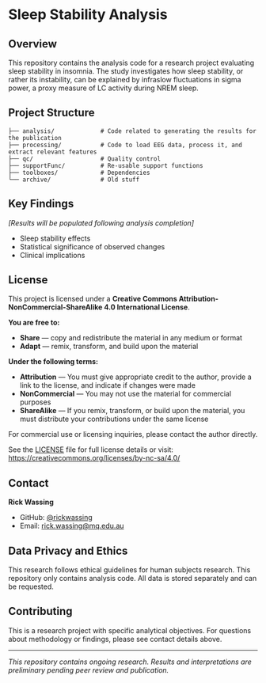 # Sleep Stability Analysis

## Overview

This repository contains the analysis code for a research project evaluating sleep stability in insomnia. The study investigates how sleep stability, or rather its instability, can be explained by infraslow fluctuations in sigma power, a proxy measure of LC activity during NREM sleep.

## Project Structure

```
├── analysis/             # Code related to generating the results for the publication
├── processing/           # Code to load EEG data, process it, and extract relevant features
├── qc/                   # Quality control
├── supportFunc/          # Re-usable support functions
├── toolboxes/            # Dependencies
└── archive/              # Old stuff
```

## Key Findings

_[Results will be populated following analysis completion]_

- Sleep stability effects
- Statistical significance of observed changes
- Clinical implications

## License

This project is licensed under a **Creative Commons Attribution-NonCommercial-ShareAlike 4.0 International License**.

**You are free to:**

- **Share** — copy and redistribute the material in any medium or format
- **Adapt** — remix, transform, and build upon the material

**Under the following terms:**

- **Attribution** — You must give appropriate credit to the author, provide a link to the license, and indicate if changes were made
- **NonCommercial** — You may not use the material for commercial purposes
- **ShareAlike** — If you remix, transform, or build upon the material, you must distribute your contributions under the same license

For commercial use or licensing inquiries, please contact the author directly.

See the [LICENSE](LICENSE) file for full license details or visit: https://creativecommons.org/licenses/by-nc-sa/4.0/

## Contact

**Rick Wassing**

- GitHub: [@rickwassing](https://github.com/rickwassing)
- Email: rick.wassing@mq.edu.au

## Data Privacy and Ethics

This research follows ethical guidelines for human subjects research. This repository only contains analysis code. All data is stored separately and can be requested.

## Contributing

This is a research project with specific analytical objectives. For questions about methodology or findings, please see contact details above.

---

_This repository contains ongoing research. Results and interpretations are preliminary pending peer review and publication._
